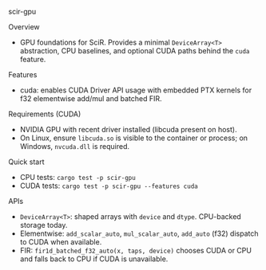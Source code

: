 scir-gpu

Overview
- GPU foundations for SciR. Provides a minimal `DeviceArray<T>` abstraction, CPU baselines, and optional CUDA paths behind the `cuda` feature.

Features
- cuda: enables CUDA Driver API usage with embedded PTX kernels for f32 elementwise add/mul and batched FIR.

Requirements (CUDA)
- NVIDIA GPU with recent driver installed (libcuda present on host).
- On Linux, ensure `libcuda.so` is visible to the container or process; on Windows, `nvcuda.dll` is required.

Quick start
- CPU tests: `cargo test -p scir-gpu`
- CUDA tests: `cargo test -p scir-gpu --features cuda`

APIs
- `DeviceArray<T>`: shaped arrays with `device` and `dtype`. CPU-backed storage today.
- Elementwise: `add_scalar_auto`, `mul_scalar_auto`, `add_auto` (f32) dispatch to CUDA when available.
- FIR: `fir1d_batched_f32_auto(x, taps, device)` chooses CUDA or CPU and falls back to CPU if CUDA is unavailable.

